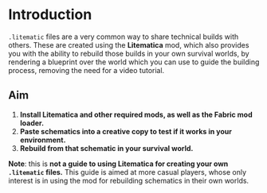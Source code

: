 # Introduction
`.litematic` files are a very common way to share technical builds with others. These are created using the **Litematica** mod, which also provides you with the ability to rebuild those builds in your own survival worlds, by rendering a blueprint over the world which you can use to guide the building process, removing the need for a video tutorial.

## Aim
1. **Install Litematica and other required mods, as well as the Fabric mod loader.**
2. **Paste schematics into a creative copy to test if it works in your environment.**
3. **Rebuild from that schematic in your survival world.**

**Note**: this is **not a guide to using Litematica for creating your own `.litematic` files.** This guide is aimed at more casual players, whose only interest is in using the mod for rebuilding schematics in their own worlds.
